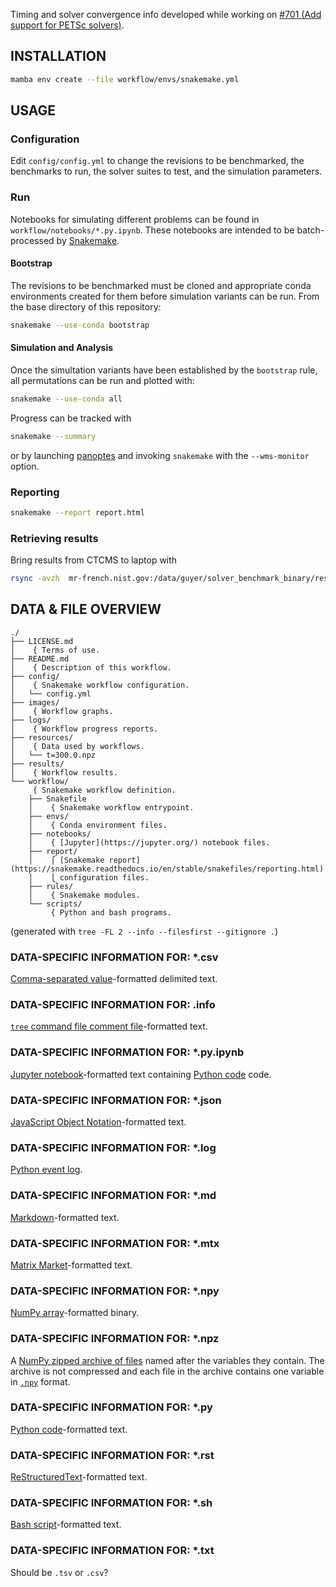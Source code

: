 Timing and solver convergence info developed while working on
[#701 (Add support for PETSc solvers)](https://github.com/usnistgov/fipy/pull/701).

## INSTALLATION

```bash
mamba env create --file workflow/envs/snakemake.yml
```

## USAGE

### Configuration

Edit `config/config.yml` to change the revisions to be benchmarked, the 
benchmarks to run, the solver suites to test, and the simulation 
parameters.

### Run

Notebooks for simulating different problems can be found in
`workflow/notebooks/*.py.ipynb`.  These notebooks are intended to be
batch-processed by [Snakemake](https://snakemake.readthedocs.io/).

#### Bootstrap

The revisions to be benchmarked must be cloned and appropriate conda
environments created for them before simulation variants can be run.  From
the base directory of this repository:

```bash
snakemake --use-conda bootstrap
```

#### Simulation and Analysis

Once the simultation variants have been established by the 
`bootstrap` rule, all permutations can be run and plotted with:

```bash
snakemake --use-conda all
```

Progress can be tracked with

```bash
snakemake --summary
```

or by launching
[panoptes](https://github.com/panoptes-organization/panoptes) and invoking
`snakemake` with the `--wms-monitor` option.

### Reporting

```bash
snakemake --report report.html
```

### Retrieving results

Bring results from CTCMS to laptop with

```bash
rsync -avzh  mr-french.nist.gov:/data/guyer/solver_benchmark_binary/results .
```

## DATA & FILE OVERVIEW

```
./
├── LICENSE.md
│    { Terms of use.
├── README.md
│    { Description of this workflow.
├── config/
│    { Snakemake workflow configuration.
│   └── config.yml
├── images/
│    { Workflow graphs.
├── logs/
│    { Workflow progress reports.
├── resources/
│    { Data used by workflows.
│   └── t=300.0.npz
├── results/
│    { Workflow results.
└── workflow/
     { Snakemake workflow definition.
    ├── Snakefile
    │    { Snakemake workflow entrypoint.
    ├── envs/
    │    { Conda environment files.
    ├── notebooks/
    │    { [Jupyter](https://jupyter.org/) notebook files.
    ├── report/
    │    ⎧ [Snakemake report](https://snakemake.readthedocs.io/en/stable/snakefiles/reporting.html)
    │    ⎩ configuration files.
    ├── rules/
    │    { Snakemake modules.
    └── scripts/
         { Python and bash programs.
```

(generated with `tree -FL 2 --info --filesfirst --gitignore .`)

### DATA-SPECIFIC INFORMATION FOR: *.csv

[Comma-separated value](https://en.wikipedia.org/wiki/Comma-separated_values)-formatted
delimited text.

### DATA-SPECIFIC INFORMATION FOR: .info

[`tree` command file comment file](https://en.wikipedia.org/wiki/Tree_(command))-formatted text.

### DATA-SPECIFIC INFORMATION FOR: *.py.ipynb

[Jupyter notebook](https://nbformat.readthedocs.io/en/latest/format_description.html#notebook-file-format)-formatted
text containing [Python code](https://python.org) code.

### DATA-SPECIFIC INFORMATION FOR: *.json

[JavaScript Object Notation](https://www.json.org/)-formatted text.

### DATA-SPECIFIC INFORMATION FOR: *.log

[Python event log](https://docs.python.org/3/library/logging.html).

### DATA-SPECIFIC INFORMATION FOR: *.md

[Markdown](https://daringfireball.net/projects/markdown/)-formatted text.

### DATA-SPECIFIC INFORMATION FOR: *.mtx

[Matrix Market](https://math.nist.gov/MatrixMarket/formats.html)-formatted
text.

### DATA-SPECIFIC INFORMATION FOR: *.npy

[NumPy array](https://numpy.org/doc/stable/reference/generated/numpy.lib.format.html#module-numpy.lib.format)-formatted
binary.

### DATA-SPECIFIC INFORMATION FOR: *.npz

A [NumPy zipped archive of files](https://numpy.org/doc/stable/reference/generated/numpy.savez.html)
named after the variables they contain.  The archive is not compressed and
each file in the archive contains one variable in
[`.npy`](https://numpy.org/doc/stable/reference/generated/numpy.lib.format.html#module-numpy.lib.format)
format.

### DATA-SPECIFIC INFORMATION FOR: *.py

[Python code](https://python.org)-formatted text.

### DATA-SPECIFIC INFORMATION FOR: *.rst

[ReStructuredText](https://docutils.sourceforge.io/docs/user/rst/quickstart.html)-formatted text.

### DATA-SPECIFIC INFORMATION FOR: *.sh

[Bash script](https://en.wikipedia.org/wiki/Bash_(Unix_shell))-formatted text.

### DATA-SPECIFIC INFORMATION FOR: *.txt

Should be `.tsv` or `.csv`?
